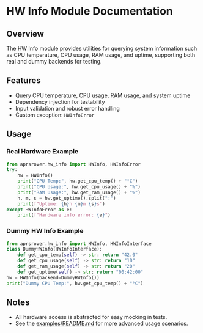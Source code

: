# HW Info Module Documentation

## Overview
The HW Info module provides utilities for querying system information such as CPU temperature, CPU usage, RAM usage, and uptime, supporting both real and dummy backends for testing.

## Features
- Query CPU temperature, CPU usage, RAM usage, and system uptime
- Dependency injection for testability
- Input validation and robust error handling
- Custom exception: `HWInfoError`

## Usage
### Real Hardware Example
```python
from aprsrover.hw_info import HWInfo, HWInfoError
try:
    hw = HWInfo()
    print("CPU Temp:", hw.get_cpu_temp() + "°C")
    print("CPU Usage:", hw.get_cpu_usage() + "%")
    print("RAM Usage:", hw.get_ram_usage() + "%")
    h, m, s = hw.get_uptime().split(":")
    print(f"Uptime: {h}h {m}m {s}s")
except HWInfoError as e:
    print(f"Hardware info error: {e}")
```

### Dummy HW Info Example
```python
from aprsrover.hw_info import HWInfo, HWInfoInterface
class DummyHWInfo(HWInfoInterface):
    def get_cpu_temp(self) -> str: return "42.0"
    def get_cpu_usage(self) -> str: return "10"
    def get_ram_usage(self) -> str: return "20"
    def get_uptime(self) -> str: return "00:42:00"
hw = HWInfo(backend=DummyHWInfo())
print("Dummy CPU Temp:", hw.get_cpu_temp() + "°C")
```

## Notes
- All hardware access is abstracted for easy mocking in tests.
- See the [examples/README.md](../examples/README.md) for more advanced usage scenarios.
